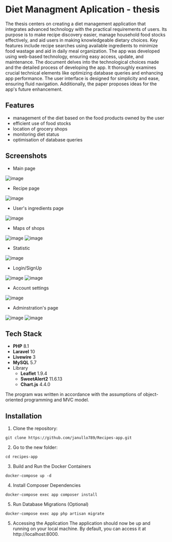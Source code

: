 
# Diet Managment Aplication - thesis

The thesis centers on creating a diet management application that integrates advanced technology with the practical requirements of users. Its purpose is to make recipe discovery easier, manage household food stocks effectively, and aid users in making knowledgeable dietary choices. Key features include recipe searches using available ingredients to minimize food wastage and aid in daily meal organization. The app was developed using web-based technology, ensuring easy access, update, and maintenance. The document delves into the technological choices made and the detailed process of developing the app. It thoroughly examines crucial technical elements like optimizing database queries and enhancing app performance. The user interface is designed for simplicity and ease, ensuring fluid navigation. Additionally, the paper proposes ideas for the app's future enhancement.

## Features

- management of the diet based on the food products owned by the user
- efficient use of food stocks
- location of grocery shops
- monitoring diet status
- optimisation of database queries


## Screenshots

- Main page

![image](https://github.com/janullo789/Recipes-app/assets/100961127/28ea801f-f403-438a-b90a-1bf3fd74f365)

- Recipe page

![image](https://github.com/janullo789/Recipes-app/assets/100961127/fdfac593-23b2-4044-917f-4b4f7808adff)

- User's ingredients page

![image](https://github.com/janullo789/Recipes-app/assets/100961127/a78f5ff8-2569-47c0-921e-ed7c47cde68b)

- Maps of shops

![image](https://github.com/janullo789/Recipes-app/assets/100961127/e8a85fed-0d18-4676-a459-eeb5495b5173)
![image](https://github.com/janullo789/Recipes-app/assets/100961127/669f740c-0fc1-4089-b154-57fb40d2e743)

- Statistic

![image](https://github.com/janullo789/Recipes-app/assets/100961127/d32aad7c-fcf0-4ec1-a30d-d6fcfc706d7a)

- Login/SignUp

![image](https://github.com/janullo789/Recipes-app/assets/100961127/7bec8aed-6849-4356-ab82-29a55729661c)
![image](https://github.com/janullo789/Recipes-app/assets/100961127/1d26efae-def5-4d68-84d3-5814eec23f90)

- Account settings

![image](https://github.com/janullo789/Recipes-app/assets/100961127/1303dea7-13eb-4d67-bae0-9c386f1d09be)

- Adminstration's page
  
![image](https://github.com/janullo789/Recipes-app/assets/100961127/a0278623-22bc-423b-b1c4-469cee2815e5)
![image](https://github.com/janullo789/Recipes-app/assets/100961127/ff0e0769-1c43-4fbf-bc8c-835e7289da23)


## Tech Stack

- **PHP** 8.1
- **Laravel** 10
- **Livewire** 3
- **MySQL** 5.7
- Library
     - **Leaflet** 1.9.4
     - **SweetAlert2** 11.6.13
     - **Chart.js** 4.4.0

The program was written in accordance with the assumptions of object-oriented programming and MVC model.




## Installation

1. Clone the repository:
```
git clone https://github.com/janullo789/Recipes-app.git
```
2. Go to the new folder:
```
cd recipes-app
```
3. Build and Run the Docker Containers
```
docker-compose up -d
```
4. Install Composer Dependencies
```
docker-compose exec app composer install
```
5. Run Database Migrations (Optional)
```
docker-compose exec app php artisan migrate
```
5. Accessing the Application
The application should now be up and running on your local machine. By default, you can access it at http://localhost:8000.
